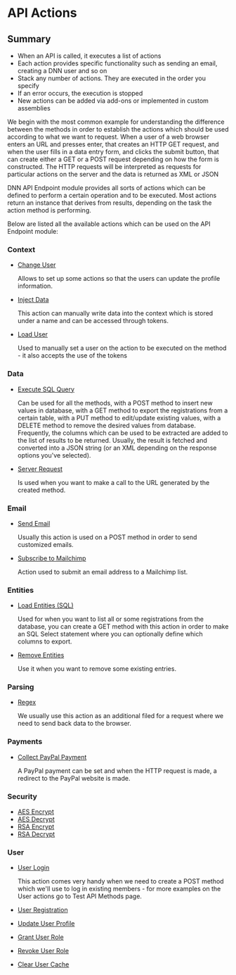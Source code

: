 # API Actions

## Summary

* When an API is called, it executes a list of actions
* Each action provides specific functionality such as sending an email, creating a DNN user and so on
* Stack any number of actions. They are executed in the order you specify
* If an error occurs, the execution is stopped
* New actions can be added via add-ons or implemented in custom assemblies

We begin with the most common example for understanding the difference between the methods in order to establish the actions which should be used according to what we want to request. When a user of a web browser enters an URL and presses enter, that creates an HTTP GET request, and when the user fills in a data entry form, and clicks the submit button, that can create either a GET or a POST request depending on how the form is constructed. The HTTP requests will be interpreted as requests for particular actions on the server and the data is returned as XML or JSON

DNN API Endpoint module provides all sorts of actions which can be defined to perform a certain operation and to be executed. Most actions return an instance that derives from results, depending on the task the action method is performing.

Below are listed all the available actions which can be used on the API Endpoint module:

### Context

  * [Change User](context.html)
    
    Allows to set up some actions so that the users can update the profile information.
  * [Inject Data](context.html)
    
    This action can manually write data into the context which is stored under a name and can be accessed through tokens.
  * [Load User](context.html)
    
    Used to manually set a user on the action to be executed on the method - it also accepts the use of the tokens

### Data

  * [Execute SQL Query](data.html)
    
    Can be used for all the methods, with a POST method to insert new values in database, with a GET method to export the registrations from a certain table, with a PUT method to edit/update existing values, with a DELETE method to remove the desired values from database. Frequently, the columns which can be used to be extracted are added to the list of results to be returned. Usually, the result is fetched and converted into a JSON string (or an XML depending on the response options you've selected). 
  * [Server Request](data.html)

    Is used when you want to make a call to the URL generated by the created method.

### Email

  * [Send Email](email.html)

    Usually this action is used on a POST method in order to send customized emails.  
  * [Subscribe to Mailchimp](email.html)

    Action used to submit an email address to a Mailchimp list.

### Entities

  * [Load Entities (SQL)](entities.html)

    Used for when you want to list all or some registrations from the database, you can create a GET method with this action in order to make an SQL Select statement where you can optionally define which columns to export.
  * [Remove Entities](entities.html)

    Use it when you want to remove some existing entries.

### Parsing

  * [Regex](parsing.html)

    We usually use this action as an additional filed for a request where we need to send back data to the browser.

### Payments

  * [Collect PayPal Payment](payments.html)
  
    A PayPal payment can be set and when the HTTP request is made, a redirect to the PayPal website is made.  

### Security

  * [AES Encrypt](security.html)
  * [AES Decrypt](security.html)
  * [RSA Encrypt](security.html)
  * [RSA Decrypt](security.html)

### User

  * [User Login](user.html)
    
    This action comes very handy when we need to create a POST method which we'll use to log in existing members - for more examples on the User actions go to Test API Methods page.
  * [User Registration](user.html)
  * [Update User Profile](user.html)
  * [Grant User Role](user.html)
  * [Revoke User Role](user.html)
  * [Clear User Cache](user.html)